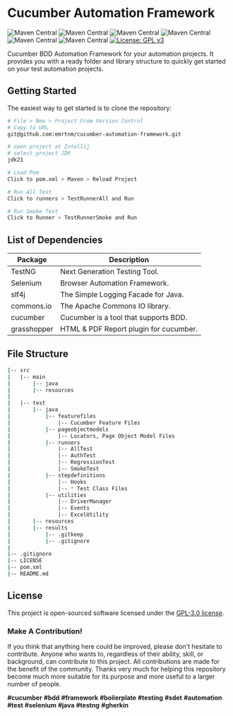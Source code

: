 # Cucumber Automation Framework
![Maven Central](https://img.shields.io/maven-central/v/org.seleniumhq.selenium/selenium-java?versionSuffix=4.25.0&label=Selenium)
![Maven Central](https://img.shields.io/maven-central/v/io.cucumber/cucumber-java?versionSuffix=7.20.1&label=Cucumber)
![Maven Central](https://img.shields.io/maven-central/v/org.testng/testng?versionSuffix=7.10.2&label=TestNG)
![Maven Central](https://img.shields.io/maven-central/v/org.slf4j/slf4j-api?versionSuffix=2.0.16&label=Slf4j)
![Maven Central](https://img.shields.io/maven-central/v/org.apache.commons/commons-lang3?versionSuffix=3.17.0&label=Apache%20Commons)
![Maven Central](https://img.shields.io/maven-central/v/tech.grasshopper/extentreports-cucumber7-adapter?versionSuffix=1.14.0&label=Grashopper)
[![License: GPL v3](https://img.shields.io/badge/License-GPLv3-blue.svg)](https://www.gnu.org/licenses/gpl-3.0)

Cucumber BDD Automation Framework for your automation projects. It provides you with a ready folder and library structure to quickly get started on your test automation projects.

Getting Started
---------------

The easiest way to get started is to clone the repository:

```bash
# File > New > Project From Version Control 
# Copy to URL
git@github.com:emrtnm/cucumber-automation-framework.git

# open project at Intellij
# select project JDK
jdk21

# Load Pom
Click to pom.xml > Maven > Reload Project

# Run All Test
Click to runners > TestRunnerAll and Run

# Run Smoke Test
Click to Runner > TestRunnerSmoke and Run

```

List of Dependencies
----------------

| Package      | Description                            |
|--------------|----------------------------------------|
| TestNG       | Next Generation Testing Tool.          |
| Selenium     | Browser Automation Framework.          |
| slf4j        | The Simple Logging Facade for Java.    |
| commons.io   | The Apache Commons IO library.         |
| cucumber     | Cucumber is a tool that supports BDD.  |
| grasshopper  | HTML & PDF Report plugin for cucumber. |

## File Structure
```bash
|-- src
|   |-- main
|       |-- java
|       |-- resources
|
|   |-- test
|       |-- java
|           |-- featurefiles
|               |-- Cucumber Feature Files
|           |-- pageobjectmodels
|               |-- Locators, Page Object Model Files
|           |-- runners
|               |-- AllTest
|               |-- AuthTest
|               |-- RegressionTest
|               |-- SmokeTest
|           |-- stepdefinitions
|               |-- Hooks
|               |-- * Test Class Files
|           |-- utilities
|               |-- DriverManager
|               |-- Events
|               |-- ExcelUtility
|       |-- resources
|       |-- results
|           |-- .gitkeep
|           |-- .gitignore
|
|-- .gitignore
|-- LICENSE
|-- pom.xml
|-- README.md

```

## License

This project is open-sourced software licensed under the [GPL-3.0 license](https://www.gnu.org/licenses/gpl-3.0).


### Make A Contribution!
If you think that anything here could be improved, please don't hesitate to contribute. Anyone who wants to, regardless of their ability, skill, or background, can contribute to this project. All contributions are made for the benefit of the community. Thanks very much for helping this repository become much more suitable for its purpose and more useful to a larger number of people.

**#cucumber** **#bdd** **#framework** **#boilerplate** **#testing** **#sdet** **#automation**
**#test** **#selenium** **#java** **#testng** **#gherkin**
